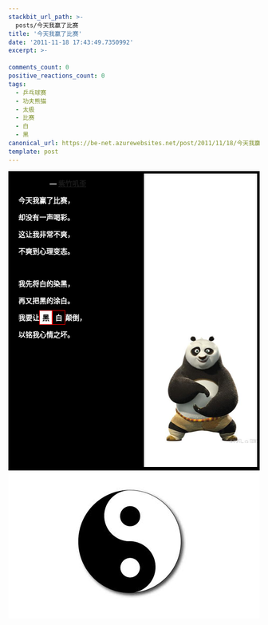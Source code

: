 ```yaml
---
stackbit_url_path: >-
  posts/今天我赢了比赛
title: '今天我赢了比赛'
date: '2011-11-18 17:43:49.7350992'
excerpt: >-
  
comments_count: 0
positive_reactions_count: 0
tags: 
  - 乒乓球赛
  - 功夫熊猫
  - 太极
  - 比赛
  - 白
  - 黑
canonical_url: https://be-net.azurewebsites.net/post/2011/11/18/今天我赢了比赛
template: post
---
```

<div style="background-color: black; height: 600px">   <div style="padding-bottom: 20px; background-color: black; padding-left: 20px; padding-right: 20px; float: left; color: white; font-weight: bold">     <p align="right">— <a href="http://www.zizhujy.com/blog/" target="_blank">紫竹叽歪</a></p>      <p>今天我赢了比赛，</p>      <p>却没有一声喝彩。</p>      <p>这让我非常不爽，</p>      <p>不爽到心理变态。</p>      <p>&#160;</p>      <p>我先将白的染黑，</p>      <p>再又把黑的涂白。</p>      <p>我要让<span style="border-bottom: red 1px solid; border-left: red 1px solid; padding-bottom: 5px; background-color: white; padding-left: 5px; padding-right: 5px; color: black; border-top: red 1px solid; border-right: red 1px solid; padding-top: 5px">黑</span><span style="border-bottom: red 1px solid; border-left: red 1px solid; padding-bottom: 5px; padding-left: 5px; padding-right: 5px; border-top: red 1px solid; border-right: red 1px solid; padding-top: 5px">白</span>颠倒，</p>      <p>以铭我心情之坏。</p>   </div>    <div style="text-align: center; background-color: white; margin-top: 1%; width: 45%; margin-bottom: 1%; float: right; height: 98%; margin-right: 1%"><a href="https://raw.githubusercontent.com/Jeff-Tian/blogengine.net/master/Source/BlogEngine/BlogEngine.NET/App_Data/files/image_168.png"><img style="background-image: none; border-right-width: 0px; margin: 0px 10px 0px 0px; padding-left: 0px; padding-right: 0px; display: inline; border-top-width: 0px; border-bottom-width: 0px; border-left-width: 0px; padding-top: 300px" title="功夫熊猫练太极" border="0" alt="功夫熊猫练太极" align="center" src="https://raw.githubusercontent.com/Jeff-Tian/blogengine.net/master/Source/BlogEngine/BlogEngine.NET/App_Data/files/image_thumb_156.png" width="231" height="240" /></a></div>    <div style="float: none; clear: both"></div> </div>  <div style="text-align: center; padding-bottom: 20px; background-color: white; padding-left: 20px; padding-right: 20px; padding-top: 20px">   <p><a href="https://raw.githubusercontent.com/Jeff-Tian/blogengine.net/master/Source/BlogEngine/BlogEngine.NET/App_Data/files/image_169.png"><img style="background-image: none; border-right-width: 0px; margin: 0px 10px 0px 0px; padding-left: 0px; padding-right: 0px; display: inline; border-top-width: 0px; border-bottom-width: 0px; border-left-width: 0px; padding-top: 0px" title="太极" border="0" alt="太极" src="https://raw.githubusercontent.com/Jeff-Tian/blogengine.net/master/Source/BlogEngine/BlogEngine.NET/App_Data/files/image_thumb_157.png" width="225" height="225" /></a></p> </div>